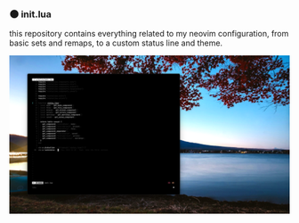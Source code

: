 ### 🌑 init.lua

this repository contains everything related to my neovim configuration, from basic sets and remaps, to a custom status line and theme.

![preview](/.github/docs/preview.png)

